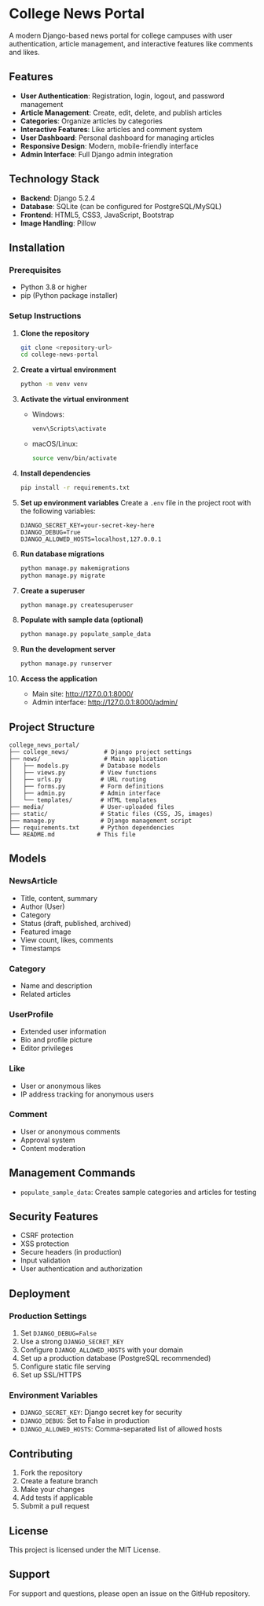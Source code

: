 # College News Portal

A modern Django-based news portal for college campuses with user authentication, article management, and interactive features like comments and likes.

## Features

- **User Authentication**: Registration, login, logout, and password management
- **Article Management**: Create, edit, delete, and publish articles
- **Categories**: Organize articles by categories
- **Interactive Features**: Like articles and comment system
- **User Dashboard**: Personal dashboard for managing articles
- **Responsive Design**: Modern, mobile-friendly interface
- **Admin Interface**: Full Django admin integration

## Technology Stack

- **Backend**: Django 5.2.4
- **Database**: SQLite (can be configured for PostgreSQL/MySQL)
- **Frontend**: HTML5, CSS3, JavaScript, Bootstrap
- **Image Handling**: Pillow

## Installation

### Prerequisites

- Python 3.8 or higher
- pip (Python package installer)

### Setup Instructions

1. **Clone the repository**
   ```bash
   git clone <repository-url>
   cd college-news-portal
   ```

2. **Create a virtual environment**
   ```bash
   python -m venv venv
   ```

3. **Activate the virtual environment**
   - Windows:
     ```bash
     venv\Scripts\activate
     ```
   - macOS/Linux:
     ```bash
     source venv/bin/activate
     ```

4. **Install dependencies**
   ```bash
   pip install -r requirements.txt
   ```

5. **Set up environment variables**
   Create a `.env` file in the project root with the following variables:
   ```
   DJANGO_SECRET_KEY=your-secret-key-here
   DJANGO_DEBUG=True
   DJANGO_ALLOWED_HOSTS=localhost,127.0.0.1
   ```

6. **Run database migrations**
   ```bash
   python manage.py makemigrations
   python manage.py migrate
   ```

7. **Create a superuser**
   ```bash
   python manage.py createsuperuser
   ```

8. **Populate with sample data (optional)**
   ```bash
   python manage.py populate_sample_data
   ```

9. **Run the development server**
   ```bash
   python manage.py runserver
   ```

10. **Access the application**
    - Main site: http://127.0.0.1:8000/
    - Admin interface: http://127.0.0.1:8000/admin/

## Project Structure

```
college_news_portal/
├── college_news/          # Django project settings
├── news/                  # Main application
│   ├── models.py         # Database models
│   ├── views.py          # View functions
│   ├── urls.py           # URL routing
│   ├── forms.py          # Form definitions
│   ├── admin.py          # Admin interface
│   └── templates/        # HTML templates
├── media/                # User-uploaded files
├── static/               # Static files (CSS, JS, images)
├── manage.py             # Django management script
├── requirements.txt      # Python dependencies
└── README.md            # This file
```

## Models

### NewsArticle
- Title, content, summary
- Author (User)
- Category
- Status (draft, published, archived)
- Featured image
- View count, likes, comments
- Timestamps

### Category
- Name and description
- Related articles

### UserProfile
- Extended user information
- Bio and profile picture
- Editor privileges

### Like
- User or anonymous likes
- IP address tracking for anonymous users

### Comment
- User or anonymous comments
- Approval system
- Content moderation

## Management Commands

- `populate_sample_data`: Creates sample categories and articles for testing

## Security Features

- CSRF protection
- XSS protection
- Secure headers (in production)
- Input validation
- User authentication and authorization

## Deployment

### Production Settings

1. Set `DJANGO_DEBUG=False`
2. Use a strong `DJANGO_SECRET_KEY`
3. Configure `DJANGO_ALLOWED_HOSTS` with your domain
4. Set up a production database (PostgreSQL recommended)
5. Configure static file serving
6. Set up SSL/HTTPS

### Environment Variables

- `DJANGO_SECRET_KEY`: Django secret key for security
- `DJANGO_DEBUG`: Set to False in production
- `DJANGO_ALLOWED_HOSTS`: Comma-separated list of allowed hosts

## Contributing

1. Fork the repository
2. Create a feature branch
3. Make your changes
4. Add tests if applicable
5. Submit a pull request

## License

This project is licensed under the MIT License.

## Support

For support and questions, please open an issue on the GitHub repository. 
